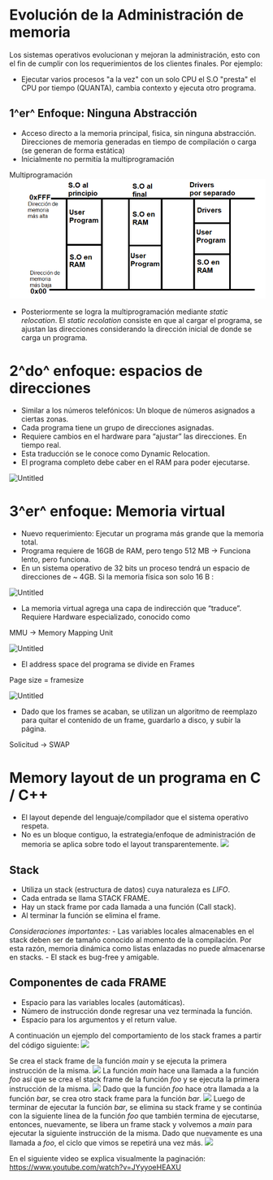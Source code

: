 # Evolución de la Administración de memoria

Los sistemas operativos evolucionan y mejoran la administración, esto con el fin de cumplir con los requerimientos de los clientes finales.
Por ejemplo:

- Ejecutar varios procesos "a la vez" con un solo CPU el S.O "presta" el CPU por tiempo (QUANTA), cambia contexto y ejecuta otro programa.

## 1^er^ Enfoque: Ninguna Abstracción

- Acceso directo a la memoria principal, fisica, sin ninguna abstracción. Direcciones de memoria generadas en tiempo de compilación o carga (se generan de forma estática)
- Inicialmente no permitía la multiprogramación

Multiprogramación
![memoria.png](https://github.com/JBB092/Datos-II/blob/main/LayoutMemoria.png?raw=true)

- Posteriormente se logra la multiprogramación mediante _static relocation_. El _static recolation_ consiste en que al cargar el programa, se ajustan las direcciones considerando la dirección inicial de donde se carga un programa.

# 2^do^ enfoque: espacios de direcciones

- Similar a los números telefónicos: Un bloque de números asignados a ciertas zonas.
- Cada programa tiene un grupo de direcciones asignadas.
- Requiere cambios en el hardware para “ajustar” las direcciones. En tiempo real.
- Esta traducción se le conoce como Dynamic Relocation.
- El programa completo debe caber en el RAM para poder ejecutarse.

![Untitled](Clase%202%20-%209%202%202024%20bc85ecfa5c4e49f49e41b79383c208ee/Untitled.jpeg)

# 3^er^ enfoque: Memoria virtual

- Nuevo requerimiento: Ejecutar un programa más grande que la memoria total.
- Programa requiere de 16GB de RAM, pero tengo 512 MB → Funciona lento, pero funciona.
- En un sistema operativo de 32 bits un proceso tendrá un espacio de direcciones de ~ 4GB. Si la memoria física son solo 16 B :

![Untitled](Clase%202%20-%209%202%202024%20bc85ecfa5c4e49f49e41b79383c208ee/Untitled%201.jpeg)

- La memoria virtual agrega una capa de indirección que “traduce”. Requiere Hardware especializado, conocido como

MMU → Memory Mapping Unit

![Untitled](Clase%202%20-%209%202%202024%20bc85ecfa5c4e49f49e41b79383c208ee/Untitled%202.jpeg)

- El address space del programa se divide en Frames

Page size = framesize

![Untitled](Clase%202%20-%209%202%202024%20bc85ecfa5c4e49f49e41b79383c208ee/Untitled%203.jpeg)

- Dado que los frames se acaban, se utilizan un algoritmo de reemplazo para quitar el contenido de un frame, guardarlo a disco, y subir la página.

Solicitud → SWAP

# Memory layout de un programa en C / C++

- El layout depende del lenguaje/compilador que el sistema operativo respeta.
- No es un bloque contiguo, la estrategia/enfoque de administración de memoria se aplica sobre todo el layout transparentemente.
  ![](Clase-14-Feb-2024/Memory-Layout.png)

## Stack

- Utiliza un stack (estructura de datos) cuya naturaleza es _LIFO_.
- Cada entrada se llama STACK FRAME.
- Hay un stack frame por cada llamada a una función (Call stack).
- Al terminar la función se elimina el frame.

_Consideraciones importantes:_ - Las variables locales almacenables en el stack deben ser de tamaño conocido al momento de la compilación. Por esta razón, memoria dinámica como listas enlazadas no puede almacenarse en stacks. - El stack es bug-free y amigable.

## Componentes de cada FRAME

- Espacio para las variables locales (automáticas).
- Número de instrucción donde regresar una vez terminada la función.
- Espacio para los argumentos y el return value.

A continuación un ejemplo del comportamiento de los stack frames a partir del código siguiente:
![](Clase-14-Feb-2024/Sample-Code.png)

Se crea el stack frame de la función _main_ y se ejecuta la primera instrucción de la misma.
![](Clase-14-Feb-2024/Stack-F1.png)
La función _main_ hace una llamada a la función _foo_ así que se crea el stack frame de la función _foo_ y se ejecuta la primera instrucción de la misma.
![](Clase-14-Feb-2024/Stack-F2.png)
Dado que la función _foo_ hace otra llamada a la función _bar_, se crea otro stack frame para la función _bar_.
![](Clase-14-Feb-2024/Stack-F3.png)
Luego de terminar de ejecutar la función _bar_, se elimina su stack frame y se continúa con la siguiente línea de la función _foo_ que también termina de ejecutarse, entonces, nuevamente, se libera un frame stack y volvemos a _main_ para ejecutar la siguiente instrucción de la misma. Dado que nuevamente es una llamada a _foo_, el ciclo que vimos se repetirá una vez más.
![](Clase-14-Feb-2024/Stack-F4.png)

En el siguiente video se explica visualmente la paginación: https://www.youtube.com/watch?v=JYyyoeHEAXU
